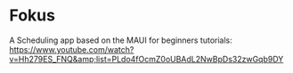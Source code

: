 # Fokus
A Scheduling app based on the MAUI for beginners tutorials: https://www.youtube.com/watch?v=Hh279ES_FNQ&amp;list=PLdo4fOcmZ0oUBAdL2NwBpDs32zwGqb9DY
